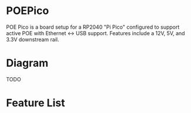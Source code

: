 # POEPico
POE Pico is a board setup for a RP2040 "Pi Pico" configured to support active POE with Ethernet <-> USB support. Features include a 12V, 5V, and 3.3V downstream rail.
# Diagram
TODO
# Feature List


